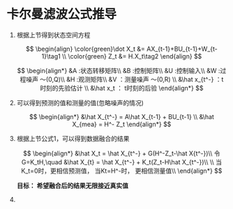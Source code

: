 # 卡尔曼滤波公式推导

1. 根据上节得到状态空间方程

   $$
   \begin{align}
   \color{green}\dot X_t &= AX_{t-1}+BU_{t-1}+W_{t-1}\tag1 \\
   \color{green} Z_t &= H.X_t\tag2
   \end{align}
   $$

   $$
   \begin{align*}
   &A :状态转移矩阵\\
   &B :控制矩阵\\
   &U :控制输入\\
   &W :过程噪声 ～(0,Q)\\
   &H :观测矩阵\\
   &V ：测量噪声 ～(0,R) \\
   &\hat x_{t^-} ：t时刻的先验估计 \\
   &\hat x_t ： t时刻的后验
   \end{align*}
   $$
2. 可以得到预测的值和测量的值(忽略噪声的情况)

   $$
   \begin{align*}
   &\hat X_{t^-} = A\hat X_{t-1} + BU_{t-1} \\
   &\hat X_{mea} = H^- Z_t
   \end{align*}
   $$
3. 根据上节公式1，可以得到数据融合的结果

   $$
   \begin{align*}
   &\hat X_t = \hat X_{t^-} + G(H^-Z_t-\hat X{t^-})\\
   令G=K_tH,\quad &\hat X_{t} = \hat X_{t^-} + K_t(Z_t-H\hat X_{t^-})\\
   \\
   当K_t=0时，更相信预测值， 当Kt=H^-时， 更相信测量值\\
   \end{align*}
   $$

   **目标： 希望融合后的结果无限接近真实值**

4.
